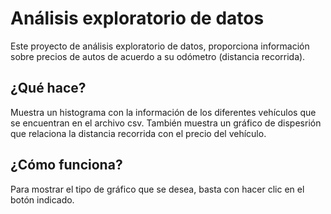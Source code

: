 # Análisis exploratorio de datos
Este proyecto de análisis exploratorio de datos, proporciona información sobre precios de autos de acuerdo a su odómetro (distancia recorrida).

## ¿Qué hace?
Muestra un histograma con la información de los diferentes vehículos que se encuentran en el archivo csv.
También muestra un gráfico de dispesrión que relaciona la distancia recorrida con el precio del vehículo.

## ¿Cómo funciona?
Para mostrar el tipo de gráfico que se desea, basta con hacer clic en el botón indicado.